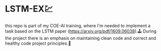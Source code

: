 # LSTM-EX💹
this repo is part of my COE-AI training, where I'm needed to implement a task based on the LSTM paper (https://arxiv.org/pdf/1609.06038).🕹️
During the project there is an emphasis on maintaining clean code and correct and healthy code project principles.📏
